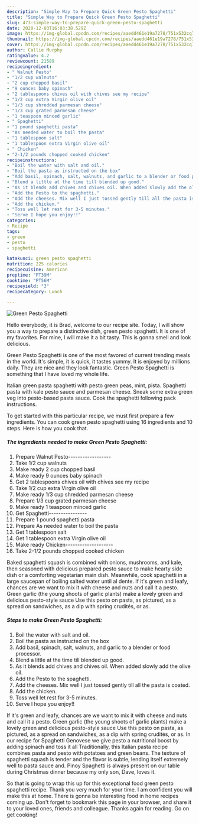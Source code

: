 ```yaml
---
description: "Simple Way to Prepare Quick Green Pesto Spaghetti"
title: "Simple Way to Prepare Quick Green Pesto Spaghetti"
slug: 473-simple-way-to-prepare-quick-green-pesto-spaghetti
date: 2020-12-03T16:03:38.529Z
image: https://img-global.cpcdn.com/recipes/aaedd461e19a7278/751x532cq70/green-pesto-spaghetti-recipe-main-photo.jpg
thumbnail: https://img-global.cpcdn.com/recipes/aaedd461e19a7278/751x532cq70/green-pesto-spaghetti-recipe-main-photo.jpg
cover: https://img-global.cpcdn.com/recipes/aaedd461e19a7278/751x532cq70/green-pesto-spaghetti-recipe-main-photo.jpg
author: Callie Murphy
ratingvalue: 4.2
reviewcount: 21589
recipeingredient:
- " Walnut Pesto"
- "1/2 cup walnuts"
- "2 cup chopped basil"
- "9 ounces baby spinach"
- "2 tablespoons chives oil with chives see my recipe"
- "1/2 cup extra Virgin olive oil"
- "1/3 cup shredded parmesan cheese"
- "1/3 cup grated parmesan cheese"
- "1 teaspoon minced garlic"
- " Spaghetti"
- "1 pound spaghetti pasta"
- "As needed water to boil the pasta"
- "1 tablespoon salt"
- "1 tablespoon extra Virgin olive oil"
- " Chicken"
- "2-1/2 pounds chopped cooked chicken"
recipeinstructions:
- "Boil the water with salt and oil."
- "Boil the pasta as instructed on the box"
- "Add basil, spinach, salt, walnuts, and garlic to a blender or food processor."
- "Blend a little at the time till blended up good."
- "As it blends add chives and chives oil. When added slowly add the olive oil."
- "Add the Pesto to the spaghetti."
- "Add the cheeses. Mix well I just tossed gently till all the pasta is coated."
- "Add the chicken."
- "Toss well let rest for 3-5 minutes."
- "Serve I hope you enjoy!!"
categories:
- Recipe
tags:
- green
- pesto
- spaghetti

katakunci: green pesto spaghetti 
nutrition: 225 calories
recipecuisine: American
preptime: "PT39M"
cooktime: "PT56M"
recipeyield: "3"
recipecategory: Lunch

---
```



![Green Pesto Spaghetti](https://img-global.cpcdn.com/recipes/aaedd461e19a7278/751x532cq70/green-pesto-spaghetti-recipe-main-photo.jpg)

Hello everybody, it is Brad, welcome to our recipe site. Today, I will show you a way to prepare a distinctive dish, green pesto spaghetti. It is one of my favorites. For mine, I will make it a bit tasty. This is gonna smell and look delicious.

Green Pesto Spaghetti is one of the most favored of current trending meals in the world. It's simple, it is quick, it tastes yummy. It is enjoyed by millions daily. They are nice and they look fantastic. Green Pesto Spaghetti is something that I have loved my whole life.

Italian green pasta spaghetti with pesto green peas, mint, pista. Spaghetti pasta with kale pesto sauce and parmesan cheese. Sneak some extra green veg into pesto-based pasta sauce. Cook the spaghetti following pack instructions.


To get started with this particular recipe, we must first prepare a few ingredients. You can cook green pesto spaghetti using 16 ingredients and 10 steps. Here is how you cook that.

<!--inarticleads1-->

##### The ingredients needed to make Green Pesto Spaghetti:

1. Prepare  Walnut Pesto------------------
1. Take 1/2 cup walnuts
1. Make ready 2 cup chopped basil
1. Make ready 9 ounces baby spinach
1. Get 2 tablespoons chives oil with chives see my recipe
1. Take 1/2 cup extra Virgin olive oil
1. Make ready 1/3 cup shredded parmesan cheese
1. Prepare 1/3 cup grated parmesan cheese
1. Make ready 1 teaspoon minced garlic
1. Get  Spaghetti----------------
1. Prepare 1 pound spaghetti pasta
1. Prepare As needed water to boil the pasta
1. Get 1 tablespoon salt
1. Get 1 tablespoon extra Virgin olive oil
1. Make ready  Chicken--------------------
1. Take 2-1/2 pounds chopped cooked chicken


Baked spaghetti squash is combined with onions, mushrooms, and kale, then seasoned with delicious prepared pesto sauce to make hearty side dish or a comforting vegetarian main dish. Meanwhile, cook spaghetti in a large saucepan of boiling salted water until al dente. If it&#39;s green and leafy, chances are we want to mix it with cheese and nuts and call it a pesto. Green garlic (the young shoots of garlic plants) make a lovely green and delicious pesto-style sauce Use this pesto on pasta, as pictured, as a spread on sandwiches, as a dip with spring crudités, or as. 

<!--inarticleads2-->

##### Steps to make Green Pesto Spaghetti:

1. Boil the water with salt and oil.
1. Boil the pasta as instructed on the box
1. Add basil, spinach, salt, walnuts, and garlic to a blender or food processor.
1. Blend a little at the time till blended up good.
1. As it blends add chives and chives oil. When added slowly add the olive oil.
1. Add the Pesto to the spaghetti.
1. Add the cheeses. Mix well I just tossed gently till all the pasta is coated.
1. Add the chicken.
1. Toss well let rest for 3-5 minutes.
1. Serve I hope you enjoy!!


If it&#39;s green and leafy, chances are we want to mix it with cheese and nuts and call it a pesto. Green garlic (the young shoots of garlic plants) make a lovely green and delicious pesto-style sauce Use this pesto on pasta, as pictured, as a spread on sandwiches, as a dip with spring crudités, or as. In our recipe for Spaghetti Genovese we give pesto a nutritional boost by adding spinach and toss it all Traditionally, this Italian pasta recipe combines pasta and pesto with potatoes and green beans. The texture of spaghetti squash is tender and the flavor is subtle, lending itself extremely well to pasta sauce and. Pinoy Spaghetti is always present on our table during Christmas dinner because my only son, Dave, loves it. 

So that is going to wrap this up for this exceptional food green pesto spaghetti recipe. Thank you very much for your time. I am confident you will make this at home. There is gonna be interesting food in home recipes coming up. Don't forget to bookmark this page in your browser, and share it to your loved ones, friends and colleague. Thanks again for reading. Go on get cooking!
